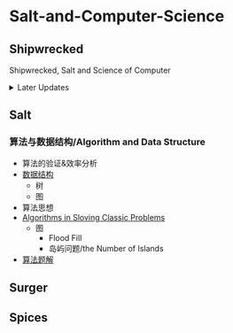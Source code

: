 # Salt-and-Computer-Science

## Shipwrecked

Shipwrecked, Salt and Science of Computer

<details>
<summary> Later Updates </summary>
- 同步数据结构目录
</details>

## Salt

### 算法与数据结构/Algorithm and Data Structure

- 算法的验证&效率分析
- [数据结构](Algorithms/数据结构.md)
  - 树
  - 图
- 算法思想
- [Algorithms in Sloving Classic Problems](Algorithms/Algorithms_in_Solving_Classic_Problems.md)
  - 图
    - Flood Fill
    - 岛屿问题/the Number of Islands
- [算法题解](Algorithms/算法题解.md)

## Surger

## Spices
